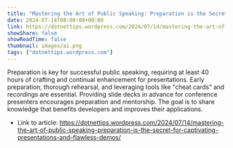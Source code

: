 ```yaml
---
title: "Mastering the Art of Public Speaking: Preparation is the Secret for Captivating Presentations and Flawless Demos"
date: 2024-07-14T08:00:00+00:00
link: https://dotnettips.wordpress.com/2024/07/14/mastering-the-art-of-public-speaking-preparation-is-the-secret-for-captivating-presentations-and-flawless-demos/
showShare: false
showReadTime: false
thumbnail: images/ai.png
tags: ["dotnettips.wordpress.com"]
---
```

Preparation is key for successful public speaking, requiring at least 40 hours of crafting and continual enhancement for presentations. Early preparation, thorough rehearsal, and leveraging tools like "cheat cards" and recordings are essential. Providing slide decks in advance for conference presenters encourages preparation and mentorship. The goal is to share knowledge that benefits developers and improves their applications.

- Link to article: https://dotnettips.wordpress.com/2024/07/14/mastering-the-art-of-public-speaking-preparation-is-the-secret-for-captivating-presentations-and-flawless-demos/